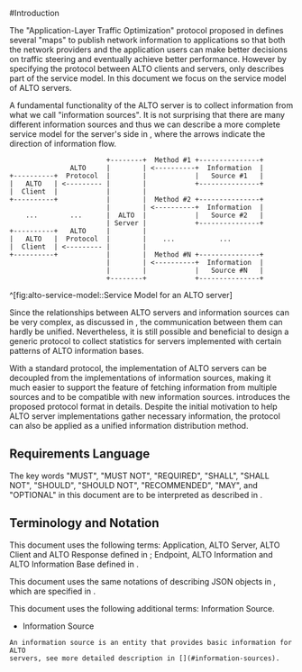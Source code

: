 
#Introduction

<!-- [[[ -->

<!-- service model not complete [[[ -->

The "Application-Layer Traffic Optimization" protocol proposed in [](#RFC7285)
defines several "maps" to publish network information to applications so that
both the network providers and the application users can make better decisions
on traffic steering and eventually achieve better performance.  However by
specifying the protocol between ALTO clients and servers, [](#RFC7285) only
describes part of the service model.  In this document we focus on the service
model of ALTO servers.

A fundamental functionality of the ALTO server is to collect information from
what we call "information sources".  It is not surprising that there are many
different information sources and thus we can describe a more complete service
model for the server's side in [](#fig:alto-service-model), where the arrows
indicate the direction of information flow.

<!-- Figure: alto-service-model [[[ -->


                            +--------+  Method #1 +---------------+
                   ALTO     |        | <----------+  Information  |
    +----------+  Protocol  |        |            |   Source #1   |
    |   ALTO   | <--------- |        |            +---------------+
    |  Client  |            |        |
    +----------+            |        |  Method #2 +---------------+
                            |        | <----------+  Information  |
        ...        ...      |  ALTO  |            |   Source #2   |
                            | Server |            +---------------+
    +----------+   ALTO     |        |
    |   ALTO   |  Protocol  |        |    ...           ...
    |  Client  | <--------- |        |
    +----------+            |        |  Method #N +---------------+
                            |        | <----------+  Information  |
                            |        |            |   Source #N   |
                            +--------+            +---------------+
^[fig:alto-service-model::Service Model for an ALTO server]

<!-- ]]] -->

<!-- ]]] -->

<!-- protocol for common server-is communication [[[ -->

Since the relationships between ALTO servers and information sources can be very
complex, as discussed in [](#relationships), the communication between them can
hardly be unified.  Nevertheless, it is still possible and beneficial to design
a generic protocol to collect statistics for servers implemented with certain
patterns of ALTO information bases.

With a standard protocol, the implementation of ALTO servers can be decoupled
from the implementations of information sources, making it much easier to
support the feature of fetching information from multiple sources and to be
compatible with new information sources.  [](#alto-info-protocol) introduces the
proposed protocol format in details.  Despite the initial motivation to help
ALTO server implementations gather necessary information, the protocol can also
be applied as a unified information distribution method.

<!-- ]]] -->

## Requirements Language

The key words "MUST", "MUST NOT", "REQUIRED", "SHALL", "SHALL NOT", "SHOULD",
"SHOULD NOT", "RECOMMENDED", "MAY", and "OPTIONAL" in this document are to be
interpreted as described in [](#RFC2119).

## Terminology and Notation

This document uses the following terms: Application, ALTO Server, ALTO Client
and ALTO Response defined in [](#RFC5693); Endpoint, ALTO Information and ALTO
Information Base defined in [](#RFC7285).

This document uses the same notations of describing JSON objects in
[](#RFC7285), which are specified in [](#RFC7159).

This document uses the following additional terms: Information Source.

- Information Source
<!-- [[[ -->

    An information source is an entity that provides basic information for ALTO
    servers, see more detailed description in [](#information-sources).

<!-- ]]] -->

